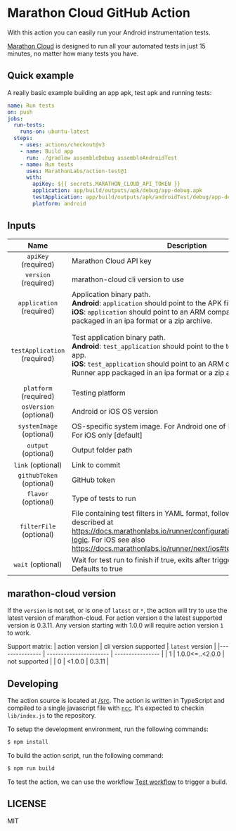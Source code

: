 # Marathon Cloud GitHub Action

With this action you can easily run your Android instrumentation tests.

[Marathon Cloud](https://marathonlabs.io) is designed to run all your automated tests in just 15 minutes, 
no matter how many tests you have. 

## Quick example

A really basic example building an app apk, test apk and running tests:

```yaml
name: Run tests
on: push
jobs:
  run-tests:
    runs-on: ubuntu-latest
  steps:
    - uses: actions/checkout@v3
    - name: Build app
      run: ./gradlew assembleDebug assembleAndroidTest
    - name: Run tests
      uses: MarathonLabs/action-test@1
      with:
        apiKey: ${{ secrets.MARATHON_CLOUD_API_TOKEN }}
        application: app/build/outputs/apk/debug/app-debug.apk
        testApplication: app/build/outputs/apk/androidTest/debug/app-debug-androidTest.apk
        platform: android
```

## Inputs

|             Name             | Description                                                                                                                                                                                                                                          | Default  | Example                                                                                                                                                                                          |
|:----------------------------:|------------------------------------------------------------------------------------------------------------------------------------------------------------------------------------------------------------------------------------------------------|----------|--------------------------------------------------------------------------------------------------------------------------------------------------------------------------------------------------|
|     `apiKey` (required)      | Marathon Cloud API key                                                                                                                                                                                                                               |          | `cafebabe`                                                                                                                                                                                       |
|     `version` (required)     | marathon-cloud cli version to use                                                                                                                                                                                                                    |          | `1.0.0`                                                                                                                                                                                          |
|   `application` (required)   | Application binary path. <br>**Android**: `application` should point to the APK file. <br>**iOS**: `application` should point to an ARM compatible Simulator build packaged in an ipa format or a zip archive.                                       |          | **Android**: `app/build/outputs/apk/debug/app-debug.apk` <br>**iOS**: `/home/user/workspace/sample.zip` or `/home/user/workspace/sample.ipa`                                                     |
| `testApplication` (required) | Test application binary path. <br>**Android**: `test_application` should point to the test .apk file for your app. <br>**iOS**: `test_application` should point to an ARM compatible iOS Test Runner app packaged in an ipa format or a zip archive. |          | **Android**: `app/build/outputs/apk/androidTest/debug/app-debug-androidTest.apk` <br>**iOS**: `/home/user/workspace/sampleUITests-Runner.zip` or `/home/user/workspace/sampleUITests-Runner.ipa` |
|    `platform` (required)     | Testing platform                                                                                                                                                                                                                                     |          | `android` or `ios`                                                                                                                                                                               |
|    `osVersion` (optional)    | Android or iOS OS version                                                                                                                                                                                                                            |          | `11`, `15.5`, etc.                                                                                                                                                                               |
|   `systemImage` (optional)   | OS-specific system image. For Android one of [default,google_apis]. For iOS only [default]                                                                                                                                                           |          | `default`, `google_apis`                                                                                                                                                                         |
|     `output` (optional)      | Output folder path                                                                                                                                                                                                                                   |          | `output`                                                                                                                                                                                         |
|      `link` (optional)       | Link to commit                                                                                                                                                                                                                                       |          |                                                                                                                                                                                                  |
|   `githubToken` (optional)   | GitHub token                                                                                                                                                                                                                                         |          | `${{ secrets.GITHUB_TOKEN }}`                                                                                                                                                                    |
|     `flavor` (optional)      | Type of tests to run                                                                                                                                                                                                                                 | `native` | `native`, `js-test-appium`, `python-robotframework-appium`                                                                                                                                       |
|   `filterFile` (optional)    | File containing test filters in YAML format, following the schema described at https://docs.marathonlabs.io/runner/configuration/filtering/#filtering-logic. For iOS see also https://docs.marathonlabs.io/runner/next/ios#test-plans.               |          |                                                                                                                                                                                                  |
|   `wait` (optional)          | Wait for test run to finish if true, exits after triggering a run if false. Defaults to true                                                                                                                                                         | true     |                                                                                                                                                                                                  |

## marathon-cloud version

If the `version` is not set, or is one of `latest` or `*`, the action will try to use the latest version of marathon-cloud.
For action version `0` the latest supported version is 0.3.11. Any version starting with 1.0.0 will require action version `1` to work.

Support matrix:
| action version |  cli version supported | `latest` version |
|--------------- | ---------------------- | ---------------- |
|       1        | 1.0.0<=..<2.0.0        | not supported    |
|       0        | <1.0.0                 | 0.3.11           |

## Developing

The action source is located at [/src](/src). The action is written in TypeScript and compiled to a single javascript file with [`ncc`][ncc]. It's expected to checkin `lib/index.js` to the repository.

To setup the development environment, run the following commands:

```bash
$ npm install
```

To build the action script, run the following command:

```bash
$ npm run build
```

To test the action, we can use the workflow [Test workflow](https://github.com/MarathonLabs/setup-marathon-cloud/actions/workflows/test-marathon-cloud.yaml) to trigger a build.

[ncc]: https://github.com/vercel/ncc
[marathon-cloud]: https://github.com/MarathonLabs/marathon-cloud-cli

## LICENSE

MIT
